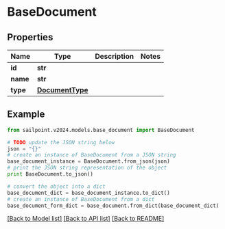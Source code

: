 # BaseDocument


## Properties

Name | Type | Description | Notes
------------ | ------------- | ------------- | -------------
**id** | **str** |  | 
**name** | **str** |  | 
**type** | [**DocumentType**](DocumentType.md) |  | 

## Example

```python
from sailpoint.v2024.models.base_document import BaseDocument

# TODO update the JSON string below
json = "{}"
# create an instance of BaseDocument from a JSON string
base_document_instance = BaseDocument.from_json(json)
# print the JSON string representation of the object
print BaseDocument.to_json()

# convert the object into a dict
base_document_dict = base_document_instance.to_dict()
# create an instance of BaseDocument from a dict
base_document_form_dict = base_document.from_dict(base_document_dict)
```
[[Back to Model list]](../README.md#documentation-for-models) [[Back to API list]](../README.md#documentation-for-api-endpoints) [[Back to README]](../README.md)


